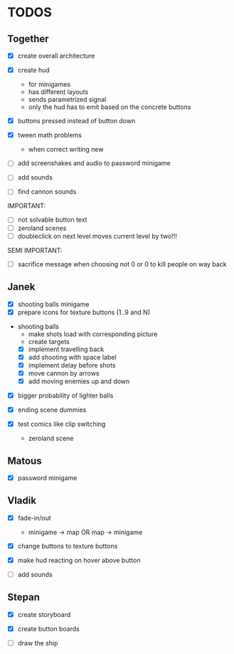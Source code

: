 # TODOS

## Together

- [x] create overall architecture
- [x] create hud
  - for minigames
  - has different layouts
  - sends parametrized signal
  - only the hud has to emit based on the concrete buttons 
- [x] buttons pressed instead of button down

- [x] tween math problems
  - when correct writing new 

- [ ] add screenshakes and audio to password minigame

- [ ] add sounds

- [ ] find cannon sounds

IMPORTANT:
- [ ] not solvable button text
- [ ] zeroland scenes
- [ ] doubleclick on next level moves current level by two!!!

SEMI IMPORTANT:
- [ ] sacrifice message when choosing not 0 or 0 to kill people on way back

## Janek

- [x] shooting balls minigame
- [x] prepare icons for texture buttons (1..9 and N)

- shooting balls
  - make shots load with corresponding picture
  - create targets
  - [x] implement travelling back
  - [x] add shooting with space label
  - [x] implement delay before shots
  - [x] move cannon by arrows
  - [x] add moving enemies up and down

- [x] bigger probability of lighter balls

- [x] ending scene dummies

- [x] test comics like clip switching
  - zeroland scene

## Matous

- [x] password minigame

## Vladik

- [x] fade-in/out
  -  minigame -> map OR map -> minigame

- [x] change buttons to texture buttons
- [x] make hud reacting on hover above button

- [ ] add sounds

## Stepan

- [x] create storyboard

- [x] create button boards

- [ ] draw the ship
